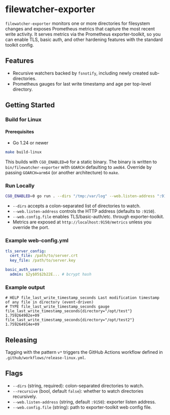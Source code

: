 # filewatcher-exporter

`filewatcher-exporter` monitors one or more directories for filesystem changes and exposes Prometheus metrics that capture the most recent write activity.
It serves metrics via the Prometheus exporter-toolkit, so you can enable TLS, basic auth, and other hardening features with the standard toolkit config.

## Features

- Recursive watchers backed by `fsnotify`, including newly created sub-directories.
- Prometheus gauges for last write timestamp and age per top-level directory.

## Getting Started

### Build for Linux

#### Prerequisites

- Go 1.24 or newer

```bash
make build-linux
```

This builds with `CGO_ENABLED=0` for a static binary. The binary is written to `bin/filewatcher-exporter` with `GOARCH` defaulting to `amd64`. Override by passing `GOARCH=arm64` (or another architecture) to `make`.

### Run Locally

```bash
CGO_ENABLED=0 go run . --dirs "/tmp:/var/log" --web.listen-address ":9100" --web.config.file web-config.yml
```

- `--dirs` accepts a colon-separated list of directories to watch.
- `--web.listen-address` controls the HTTP address (defaults to `:9150`).
- `--web.config.file` enables TLS/basic-auth/etc. through exporter-toolkit.
- Metrics are exposed at `http://localhost:9150/metrics` unless you override the port.

### Example web-config.yml

```yaml
tls_server_config:
  cert_file: /path/to/server.crt
  key_file: /path/to/server.key

basic_auth_users:
  admin: $2y$05$2b22E... # bcrypt hash
```

### Example output

```
# HELP file_last_write_timestamp_seconds Last modification timestamp of any file in directory (event-driven)
# TYPE file_last_write_timestamp_seconds gauge
file_last_write_timestamp_seconds{directory="/opt/test"} 1.759264902e+09
file_last_write_timestamp_seconds{directory="/opt/test2"} 1.759264914e+09
```

## Releasing

Tagging with the pattern `v*` triggers the GitHub Actions workflow defined in `.github/workflows/release-linux.yml`.

## Flags

- `--dirs` (string, required): colon-separated directories to watch.
- `--recursive` (bool, default `false`): whether to watch directories recursively.
- `--web.listen-address` (string, default `:9150`): exporter listen address.
- `--web.config.file` (string): path to exporter-toolkit web config file.
